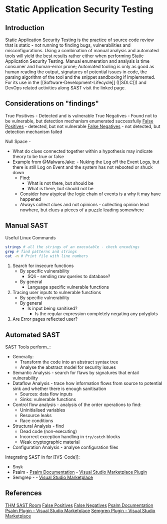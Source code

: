 # Static Application Security Testing

## Introduction

Static Application Security Testing is the practice of source code review that is static - not running to finding bugs, vulnerabilities and misconfigurations. Using a combination of manual analysis and automated tools will yield the best results rather either when performing Static Application Security Testing. Manual enumeration and analysis is time consumer and human-error prone; Automated tooling is only as good as human reading the output, signatures of potential issues in code, the parsing algorithm of the tool and the snippet sandboxing if implemented. For its use in the [[Software-Development-Lifecycle]] ([[SDLC]]) and DevOps related activities along SAST visit the linked page.

## Considerations on "findings"

True Positives - Detected and is vulnerable
True Negatives - Found not to be vulnerable, but detection mechanism enumerated successfully
[False Positives](https://www.cgisecurity.com/questions/falsepositive.shtml) - detected, but not vulnerable
[False Negatives](https://www.cgisecurity.com/questions/falsenegative.shtml) - not detected, but detection mechanism failed

Null Space - 
- What do clues connected together within a hypothesis may indicate theory to be true or false
- Example from @MalwareJake: - Nuking the Log off the Event Logs, but there is still Log on Event and the system has not rebooted or shuck down
	- Find:
		- What is not there, but should be
		- What is there, but should not be
	- Consider how atypical the logic chain of events is a why it may have happened
	- Always collect clues and not opinions - collecting opinion lead nowhere, but clues a pieces of a puzzle leading somewhere

## Manual SAST

Useful Linux Commands
```bash
strings # all the strings of an executable - check encodings
grep # find patterns and strings
cat -n # Print file with line numbers
```

1. Search for insecure functions
	- By specific vulnerability
		- SQli - sending raw queries to database?
	- By general 
		- Language specific vulnerable functions 
1. Tracing user inputs to vulnerable functions
	- By specific vulnerability
	- By general 
		- Is input being sanitised?
			- Is the regular expression completely negating any polyglots 
1. Are Error pages reflected user?

## Automated SAST

SAST Tools perform..:
- Generally:
	- Transform the code into an abstract syntax tree
	- Analyse the abstract model for security issues
- Semantic Analysis - search for flaws by signatures that entail vulnerability 
- Dataflow Analysis - trace how information flows from source to potential sink and whether there is enough sanitisation
	- Sources: data flow inputs
	- Sinks: vulnerable functions
- Control flow analysis - analysis of the order operations to find:
	- Uninitialised variables
	- Resource leaks
	- Race conditions
- Structural Analysis - find 
	- Dead code (non-executing)
	- Incorrect exception handling in `try/catch` blocks
	- Weak cryptographic material
- Configuration Analysis - analyse configuration files


Integrating SAST in for [[VS-Code]]:
- Snyk
- Psalm - [Psalm Documentation](https://psalm.dev/docs/running_psalm/installation/) - [Visual Studio Marketplace Plugin](https://marketplace.visualstudio.com/items?itemName=getpsalm.psalm-vscode-plugin)
- Semgrep -  - [Visual Studio Marketplace](https://marketplace.visualstudio.com/items?itemName=Semgrep.semgrep)


## References

[THM SAST Room](https://tryhackme.com/room/sast)
[False Positives](https://www.cgisecurity.com/questions/falsepositive.shtml) 
[False Negatives](https://www.cgisecurity.com/questions/falsenegative.shtml) 
[Psalm Documentation](https://psalm.dev/docs/running_psalm/installation/)
[Psalm Plugin - Visual Studio Marketplace](https://marketplace.visualstudio.com/items?itemName=getpsalm.psalm-vscode-plugin)
[Semgrep Plugin - Visual Studio Marketplace](https://marketplace.visualstudio.com/items?itemName=Semgrep.semgrep)